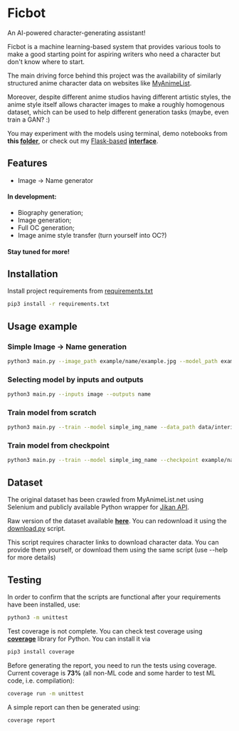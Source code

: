 # Ficbot

An AI-powered character-generating assistant!

Ficbot is a machine learning-based system that provides various tools to make a good starting point for aspiring writers who need a character but don't know where to start.

The main driving force behind this project was the availability of similarly structured anime character data on websites like [MyAnimeList](https://myanimelist.net/).

Moreover, despite different anime studios having different artistic styles, the anime style itself allows character images to make a roughly homogenous dataset, which can be used to help different generation tasks (maybe, even train a GAN? :)

You may experiment with the models using terminal, demo notebooks from **this [folder](https://github.com/Pythonimous/ficbot/tree/main/notebooks)**, or check out my [Flask-based](https://github.com/Pythonimous/ficbot-web) **[interface](https://ficbotweb.com/)**.
## Features
- Image -> Name generator

<h4>In development:</h4>
<ul>
   <li>Biography generation;</li>
   <li>Image generation;</li>
   <li>Full OC generation;</li>
   <li>Image anime style transfer (turn yourself into OC?)</li>
</ul>
<h4>Stay tuned for more!</h4>


## Installation

Install project requirements from [requirements.txt](https://github.com/Pythonimous/ficbot/blob/main/requirements.txt)
```bash
pip3 install -r requirements.txt
```

## Usage example
### Simple Image -> Name generation
```bash
python3 main.py --image_path example/name/example.jpg --model_path example/name/simple_average.hdf5 --maps_path example/name/maps.pkl --min_name_length 2 --diversity 1.0
```
### Selecting model by inputs and outputs
```bash
python3 main.py --inputs image --outputs name
```
### Train model from scratch
```bash
python3 main.py --train --model simple_img_name --data_path data/interim/img_name.csv --name_col eng_name --img_col image --img_dir data/raw/images --checkpoint_dir checkpoints --batch_size 16 --epochs 5 --maxlen 3 --optimizer adam
```
### Train model from checkpoint
```bash
python3 main.py --train --model simple_img_name --checkpoint example/name/simple_average.hdf5 --maps example/name/maps.pkl --data_path data/interim/img_name.csv --name_col eng_name --img_col image --img_dir data/raw/images --checkpoint_dir checkpoints --batch_size 16 --epochs 5 --maxlen 3
```

## Dataset
The original dataset has been crawled from MyAnimeList.net using Selenium and publicly available Python wrapper for [Jikan API](https://jikan.moe/).

Raw version of the dataset available [**here**](http://www.kaggle.com/dataset/37798ba55fed88400b584cd0df4e784317eb7a6708e02fd5a650559fb4598353). You can redownload it using the [download.py](https://github.com/Pythonimous/ficbot/blob/main/ficbot/data/download.py) script.

This script requires character links to download character data. You can provide them yourself, or download them using the same script (use --help for more details)

## Testing
In order to confirm that the scripts are functional after your requirements have been installed, use:
```bash
python3 -m unittest
```
Test coverage is not complete. You can check test coverage using [**coverage**](https://coverage.readthedocs.io/en/6.3.2/) library for Python. You can install it via
```bash
pip3 install coverage
```
Before generating the report, you need to run the tests using coverage. Current coverage is **73%** (all non-ML code and some harder to test ML code, i.e. compilation):
```bash
coverage run -m unittest
```
A simple report can then be generated using:
```bash
coverage report
```

